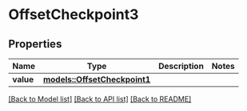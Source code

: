 # OffsetCheckpoint3

## Properties

Name | Type | Description | Notes
------------ | ------------- | ------------- | -------------
**value** | [**models::OffsetCheckpoint1**](OffsetCheckpoint1.md) |  | 

[[Back to Model list]](../README.md#documentation-for-models) [[Back to API list]](../README.md#documentation-for-api-endpoints) [[Back to README]](../README.md)


